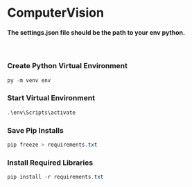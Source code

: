 # ComputerVision

#### The settings.json file should be the path to your env python.

<br />

### Create Python Virtual Environment

```powershell
py -m venv env
```

### Start Virtual Environment

```powershell
.\env\Scripts\activate
```

### Save Pip Installs

```powershell
pip freeze > requirements.txt
```

### Install Required Libraries

```powershell
pip install -r requirements.txt
```

